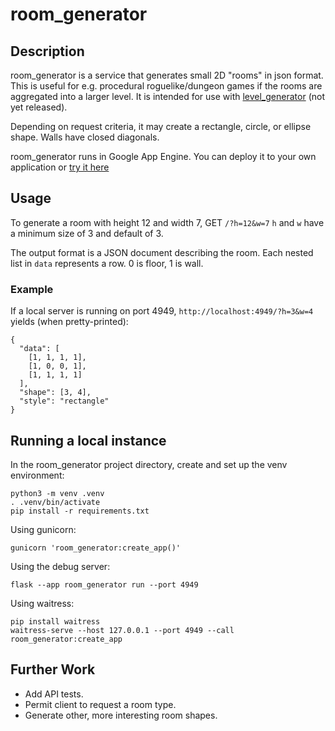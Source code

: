 # room_generator
## Description
room_generator is a service that generates small 2D "rooms" in json format.
This is useful for e.g. procedural roguelike/dungeon games if the rooms are aggregated into a larger level.
It is intended for use with [level_generator](https://github.com/ifIMust/level_generator) (not yet released).

Depending on request criteria, it may create a rectangle, circle, or ellipse shape.
Walls have closed diagonals.

room_generator runs in Google App Engine. You can deploy it to your own application or [try it here](https://trogue.wm.r.appspot.com/)

## Usage
To generate a room with height 12 and width 7, GET `/?h=12&w=7`
`h` and `w` have a minimum size of 3 and default of 3.

The output format is a JSON document describing the room. Each nested list in `data` represents a row.
0 is floor, 1 is wall.

### Example
If a local server is running on port 4949, `http://localhost:4949/?h=3&w=4` yields (when pretty-printed):
```
{
  "data": [
    [1, 1, 1, 1],
    [1, 0, 0, 1],
    [1, 1, 1, 1]
  ],
  "shape": [3, 4],
  "style": "rectangle"
}
```

## Running a local instance
In the room_generator project directory, create and set up the venv environment:
```
python3 -m venv .venv
. .venv/bin/activate
pip install -r requirements.txt
```

Using gunicorn:
```
gunicorn 'room_generator:create_app()'
```

Using the debug server:
```
flask --app room_generator run --port 4949
```

Using waitress:
```
pip install waitress
waitress-serve --host 127.0.0.1 --port 4949 --call room_generator:create_app
```

## Further Work
- Add API tests.
- Permit client to request a room type.
- Generate other, more interesting room shapes.
